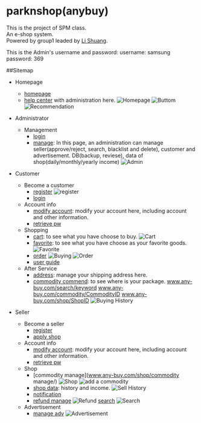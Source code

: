parknshop(anybuy)
=========

This is the project of SPM class.  
An e-shop system.  
Powered by group1 leaded by [Li Shuang](www.cfdtlee.com).

This is the Admin's username and password:
username: samsung
password: 369


##Sitemap
- Homepage
	- [homepage](www.any-buy.com/homepage/)
	- [help center](www.any-buy.com/help_center) with administration here.
![Homepage](http://cfdtlee.u.qiniudn.com/anybuyhomepage) ![Buttom](http://cfdtlee.u.qiniudn.com/anybuybuttom.png)
![Recommendation](http://cfdtlee.u.qiniudn.com/anybuyrecommendation.png)

- Administrator
	- Management
		- [login](www.any-buy.com/admin/)
		- [manage](www.any-buy.com/admin/manage/): In this page, an administration can manage seller(approve/reject, search, blacklist and delete), customer and advertisement. DB(backup, reviese), data of shop(daily/monthly/yearly income)
![Admin](http://cfdtlee.u.qiniudn.com/anybuyadmin.png)
	
- Customer
	- Become a customer
	    - [register](www.any-buy.com/register/)
	    ![register](http://cfdtlee.u.qiniudn.com/anybuyregister.png)
		- [login](www.any-buy.com/login/)
	- Account info
		- [modify account](www.any-buy.com/modify_customer_account/): modify your account here, including account and other information.
	    - [retrieve pw](www.any-buy.com/retrieve_pw/)
	- Shopping
		- [cart](www.any-buy.com/cart/): to see what you have choose to buy.
		![Cart](http://cfdtlee.u.qiniudn.com/anybuycart.png)
		- [favorite](www.any-buy.com/favorite/): to see what you have choose as your favorite goods.
		![Favorite](http://cfdtlee.u.qiniudn.com/anybuyfavorite.png)
		- [order](www.any-buy.com/order/)
		![Buying](http://cfdtlee.u.qiniudn.com/anybuycommodity.png)
		![Order](http://cfdtlee.u.qiniudn.com/anybuyorder.png)
		- [user guide](www.any-buy.com/user_guide/)
	- After Service
		- [address](www.any-buy.com/address/): manage your shipping address here.
		- [commodity commend](www.any-buy.com/commodity_commend/): to see where is your package.
 www.any-buy.com/search/keyword 
 www.any-buy.com/commodity/CommodityID 
 www.any-buy.com/shop/ShopID
 		![Buying History](http://cfdtlee.u.qiniudn.com/anybuybuyHistory.png)
- Seller
	- Become a seller
		- [register](www.any-buy.com/register/)
		- [apply shop](www.any-buy.com/apply_shop/)
	- Account info
		- [modify account](www.any-buy.com/modify_seller_account/): modify your account here, including account and other information.
	    - [retrieve pw](www.any-buy.com/retrieve_pw/)
	- Shop
		- [commodity manage](www.any-buy.com/shop/commodity manage/)
		![Shop](http://cfdtlee.u.qiniudn.com/anybuyshop.png)
		![add a commodity](http://cfdtlee.u.qiniudn.com/anybuyaddCommodity.png)
		- [shop data](www.any-buy.com/shop/data/): history and income.
		![Sell History](http://cfdtlee.u.qiniudn.com/anybuysaleHistory.png)
		- [notification](www.any-buy.com/notification/)
		- [refund manage](www.any-buy.com/refund_manage/)
		![Refund](http://cfdtlee.u.qiniudn.com/anybuyrefund.png)
		[search](www.any-buy.com/search/keyword/)
		![Search](http://cfdtlee.u.qiniudn.com/anybuysearchResult.png)
	- Advertisement
		- [manage adv](www.any-buy.com/shop/adv/manage/)
		![Advertisement](http://cfdtlee.u.qiniudn.com/anybuyadv.png)
